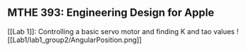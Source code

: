 ## MTHE 393: Engineering Design for Apple

[[Lab 1]]: Controlling a basic servo motor and finding K and tao values
![[Lab1/lab1_group2/AngularPosition.png]]
